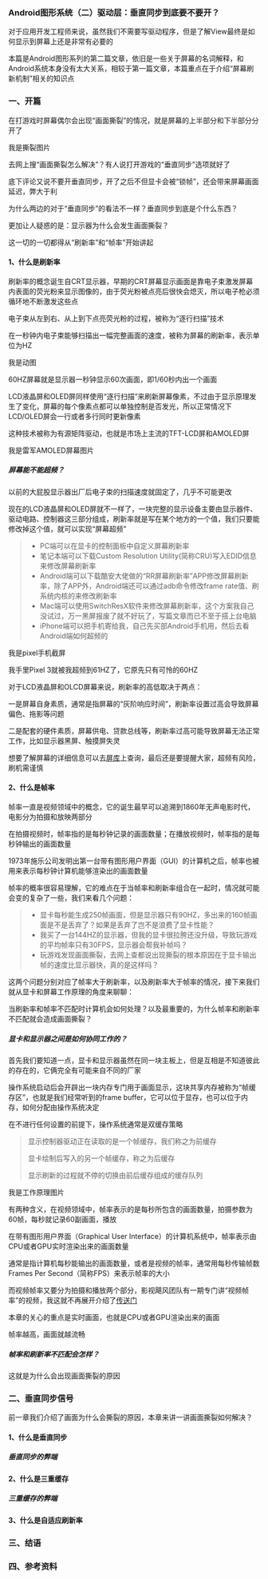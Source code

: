 ### Android图形系统（二）驱动层：垂直同步到底要不要开？

对于应用开发工程师来说，虽然我们不需要写驱动程序，但是了解View最终是如何显示到屏幕上还是非常有必要的

本篇是Android图形系列的第二篇文章，依旧是一些关于屏幕的名词解释，和Android系统本身没有太大关系，相较于第一篇文章，本篇重点在于介绍“屏幕刷新机制”相关的知识点

### 一、开篇

在打游戏时屏幕偶尔会出现“画面撕裂”的情况，就是屏幕的上半部分和下半部分分开了

我是撕裂图片

去网上搜“画面撕裂怎么解决”？有人说打开游戏的“垂直同步”选项就好了

底下评论又说不要开垂直同步，开了之后不但显卡会被“锁帧”，还会带来屏幕画面延迟，弊大于利

为什么两边的对于“垂直同步”的看法不一样？垂直同步到底是个什么东西？

更加让人疑惑的是：显示器为什么会发生画面撕裂？

这一切的一切都得从“刷新率”和“帧率”开始讲起

#### 1、什么是刷新率

刷新率的概念诞生自CRT显示器，早期的CRT屏幕显示画面是靠电子束激发屏幕内表面的荧光粉来显示图像的，由于荧光粉被点亮后很快会熄灭，所以电子枪必须循环地不断激发这些点

电子束从左到右、从上到下点亮荧光粉的过程，被称为“逐行扫描”技术

在一秒钟内电子束能够扫描出一幅完整画面的速度，被称为屏幕的刷新率，表示单位为HZ

我是动图

60HZ屏幕就是显示器一秒钟显示60次画面，即1/60秒内出一个画面

LCD液晶屏和OLED屏同样使用“逐行扫描”来刷新屏幕像素，不过由于显示原理发生了变化，屏幕的每个像素点都可以单独控制是否发光，所以正常情况下LCD/OLED屏会一行或者多行同时更新像素

这种技术被称为有源矩阵驱动，也就是市场上主流的TFT-LCD屏和AMOLED屏

我是雷军AMOLED屏幕图片

##### 屏幕能不能超频？

以前的大屁股显示器出厂后电子束的扫描速度就固定了，几乎不可能更改

现在的LCD液晶屏和OLED屏就不一样了，一块完整的显示设备主要由显示器件、驱动电路、控制器这三部分组成，刷新率就是写在某个地方的一个值，我们只要能修改掉这个值，就可以实现“屏幕超频”

> - PC端可以在显卡的控制面板中自定义屏幕刷新率
> - 笔记本端可以下载Custom Resolution Utility(简称CRU)写入EDID信息来修改屏幕刷新率
> - Android端可以下载酷安大佬做的“RR屏幕刷新率”APP修改屏幕刷新率，除了APP外，Android端还可以通过adb命令修改frame rate值、刷系统内核的来修改刷新率
> - Mac端可以使用SwitchResX软件来修改屏幕刷新率，这个方案我自己没试过，万一黑屏报废了就不好玩了，写篇文章而已不至于搭上台电脑
> - iPhone端可以把手机寄给我，自己先买部Android手机用，然后去看Android端如何超频的

我是pixel手机截屏

我手里Pixel 3就被我超频到61HZ了，它原先只有可怜的60HZ

对于LCD液晶屏和OLCD屏幕来说，刷新率的高低取决于两点：

一是屏幕自身素质，通常是指屏幕的“灰阶响应时间”，刷新率设置过高会导致屏幕偏色、拖影等问题

二是配套的硬件素质，屏幕供电、贷款总线等，刷新率过高可能导致屏幕无法正常工作，比如显示器黑屏、触摸屏失灵

想要了解屏幕的详细信息可以去[屏库](https://www.panelook.cn/)上查询，最后还是要提醒大家，超频有风险，刷机需谨慎

#### 2、什么是帧率

帧率一直是视频领域中的概念，它的诞生最早可以追溯到1860年无声电影时代，电影分为拍摄和放映两部分

在拍摄视频时，帧率指的是每秒钟记录的画面数量；在播放视频时，帧率指的是每秒钟输出的画面数量

1973年施乐公司发明出第一台带有图形用户界面（GUI）的计算机之后，帧率也被用来表示每秒钟计算机能够渲染出的画面数量

帧率的概率很容易理解，它的难点在于当帧率和刷新率组合在一起时，情况就可能会变的复杂了一些，我们来看几个问题：

> - 显卡每秒能生成250帧画面，但是显示器只有90HZ，多出来的160帧画面是不是丢弃了？如果是丢弃了岂不是浪费了显卡性能？
> - 我买了一台144HZ的显示器，但我的显卡很拉胯还没升级，导致玩游戏的平均帧率只有30FPS，显示器会帮我补帧吗？
> - 玩游戏发现画面撕裂，去网上查都说出现撕裂的根本原因在于显卡输出帧的速度比显示器快，真的是这样吗？

这两个问题分别对应了帧率大于刷新率，以及刷新率大于帧率的情况，接下来我们就从显卡和屏幕工作原理的角度来聊聊：

当刷新率和帧率不匹配时计算机会如何处理？以及最重要的，为什么帧率和刷新率不匹配就会造成画面撕裂？

##### 显卡和显示器之间是如何协同工作的？

首先我们要知道一点，显卡和显示器虽然在同一块主板上，但是互相是不知道彼此的存在的，它俩完全有可能来自不同的厂家

操作系统启动后会开辟出一块内存专门用于画面显示，这块共享内存被称为“帧缓存区”，也就是我们经常听到的frame buffer，它可以位于显存，也可以位于内存，如何分配由操作系统决定

在不进行任何设置的前提下，操作系统通常是双缓存策略

> 显示控制器驱动正在读取的是一个帧缓存，我们称之为前缓存
>
> 显卡绘制后写入的另一个帧缓存，称之为后缓存
>
> 显示刷新的过程就不停的切换由前后缓存组成的缓存队列

我是工作原理图片

有两种含义，在视频领域中，帧率表示的是每秒所包含的画面数量，拍摄参数为60帧，每秒就记录60副画面，播放

在带有图形用户界面（Graphical User Interface）的计算机系统中，帧率表示由CPU或者GPU实时渲染出来的画面数量

通常是指计算机每秒能输出的画面数量，或者是视频的帧率，通常用每秒传输帧数Frames Per Second（简称FPS）来表示帧率的大小

而视频帧率又要分为拍摄和播放两个部分，影视飓风团队有一期专门讲“视频帧率”的视频，我这就不再展开介绍了[传送门](https://www.bilibili.com/video/BV1kE411c7yZ)

本章的关心的重点是实时画面，也就是CPU或者GPU渲染出来的画面

帧率越高，画面就越流畅

##### 帧率和刷新率不匹配会怎样？

这就是为什么会出现画面撕裂的原因

### 二、垂直同步信号

前一章我们介绍了画面为什么会撕裂的原因，本章来讲一讲画面撕裂如何解决？

#### 1、什么是垂直同步

##### 垂直同步的弊端

#### 2、什么是三重缓存

##### 三重缓存的弊端

#### 3、什么是自适应刷新率

### 三、结语

### 四、参考资料



